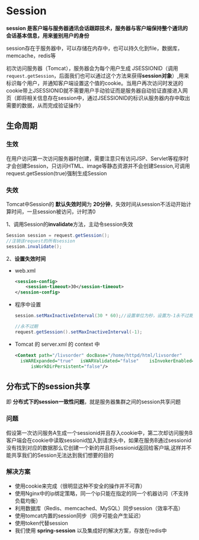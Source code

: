 # Session

**session 是客户端与服务器通讯会话跟踪技术，服务器与客户端保持整个通讯的会话基本信息，用来鉴别用户的身份**

session存在于服务器中，可以存储在内存中，也可以持久化到file，数据库，memcache，redis等

初次访问服务器（Tomcat），服务器会为每个用户生成 JSESSIONID（调用`request.getSession`，后面我们也可以通过这个方法来获得**session对象**）,用来标识每个用户，并通知客户端设置这个值的cookie。当用户再次访问时发送的cookie带上JSESSIONID就不需要用户手动验证而是服务器自动验证直接进入网页（即将相关信息存在session中，通过JSESSIONID的标识从服务器内存中取出需要的数据，从而完成验证操作）



## 生命周期

### 生效

在用户访问第一次访问服务器时创建，需要注意只有访问JSP、Servlet等程序时才会创建Session，只访问HTML、image等静态资源并不会创建Session,可调用request.getSession(true)强制生成Session



### 失效

Tomcat中Session的 **默认失效时间**为 **20分钟**，失效时间从session不活动开始计算时间，一旦session被访问，计时清0

1、调用Session的**invalidate**方法，主动令session失效

```java
Session session = request.getSession();
//注销该request的所有session
session.invalidate();
```

2、**设置失效时间**

- web.xml

  ```xml
  <session-config>
      <session-timeout>30</session-timeout>
  </session-config>
  ```

- 程序中设置

  ```Java
  session.setMaxInactiveInterval(30 * 60);//设置单位为秒，设置为-1永不过期
  
  //永不过期
  request.getSession().setMaxInactiveInterval(-1);
  ```

- Tomcat 的 server.xml 的 context 中

  ```xml
  <Context path="/livsorder" docBase="/home/httpd/html/livsorder" 　　defaultSessionTimeOut="3600" 
  	isWARExpanded="true" 　isWARValidated="false" 	isInvokerEnabled="true" 　　
     	isWorkDirPersistent="false"/>
  ```

  



## 分布式下的session共享

即 **分布式下的session一致性问题**，就是服务器集群之间的session共享问题

### 问题

​	假设第一次访问服务A生成一个sessionid并且存入cookie中，第二次却访问服务B客户端会在cookie中读取sessionid加入到请求头中，如果在服务B通过sessionid没有找到对应的数据那么它创建一个新的并且将sessionid返回给客户端,这样并不能共享我们的Session无法达到我们想要的目的



### 解决方案

- 使用cookie来完成（很明显这种不安全的操作并不可靠）
- 使用Nginx中的ip绑定策略，同一个ip只能在指定的同一个机器访问（不支持负载均衡）
- 利用数据库（Redis、memcached、MySQL）同步session（效率不高）
- 使用tomcat内置的session同步（同步可能会产生延迟）
- 使用token代替session
- 我们使用 **spring-session** 以及集成好的解决方案，存放在redis中